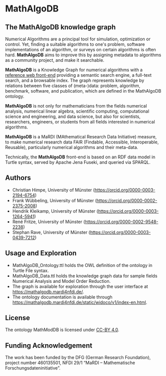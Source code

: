 # MathAlgoDB
## The MathAlgoDB knowledge graph
Numerical Algorithms are a principal tool for simulation, optimization or control. Yet, finding a suitable algorithms to one's problem, software implementations of an algorithm, or surveys on certain algorithms is often hard. **MathAlgoDB** aims to improve this by assigning metadata to algorithms as a community project, and make it searchable.

**MathAlgoDB** is a Knowledge Graph for numerical algorithms with a [reference web front-end](https://mathalgodb.mardi4nfdi.de) providing a semantic search engine, a full-text search, and a browsable index. The graph represents knowledge by relations between five classes of (meta-)data: problem, algorithm, benchmark, software, and publication, which are defined in the MathAlgoDB ontology.

**MathAlgoDB** is not only for mathematicians from the fields numerical analysis, numerical linear algebra, scientific computing, computational science and engineering, and data science, but also for scientists, researchers, engineers, or students from all fields interested in numerical algorithms.

**MathAlgoDB** is a MaRDI (MAthematical Research Data Initiative) measure, to make numerical research data FAIR (Findable, Accessible, Interoperable, Reusable), particularly numerical algorithms and their meta-data.

Technically, the **MathAlgoDB** front-end is based on an RDF data model in Turtle syntax, served by Apache Jena Fuseki, and queried via SPARQL.

## Authors
- Christian Himpe, University of Münster (https://orcid.org/0000-0003-2194-6754)
- Frank Wübbeling, University of Münster (https://orcid.org/0000-0002-2375-2008)
- Hendrik Kleikamp, University of Münster (https://orcid.org/0000-0003-1264-5941)
- René Fritze, University of Münster (https://orcid.org/0000-0002-9548-2238)
- Stephan Rave, University of Münster (https://orcid.org/0000-0003-0439-7212)

## Usage and Exploration
- MathAlgoDB_Ontology.ttl holds the OWL definition of the ontology in Turtle File syntax.
- MathAlgoDB_Data.ttl holds the knowledge graph data for sample fields Numerical Analysis and Model Order Reduction.
- The graph is available for exploration through the user interface at https://mathalgodb.mardi4nfdi.de/.
- The ontology documentation is available through https://mathalgodb.mardi4nfdi.de/static/widoco/v1/index-en.html.

## License
The ontology MathModDB is licensed under [CC-BY 4.0](https://creativecommons.org/licenses/by/4.0/).

## Funding Acknowledgement
The work has been funded by the DFG (German Research Foundation), project number 460135501, NFDI 29/1 “MaRDI – Mathematische Forschungsdateninitiative”.
